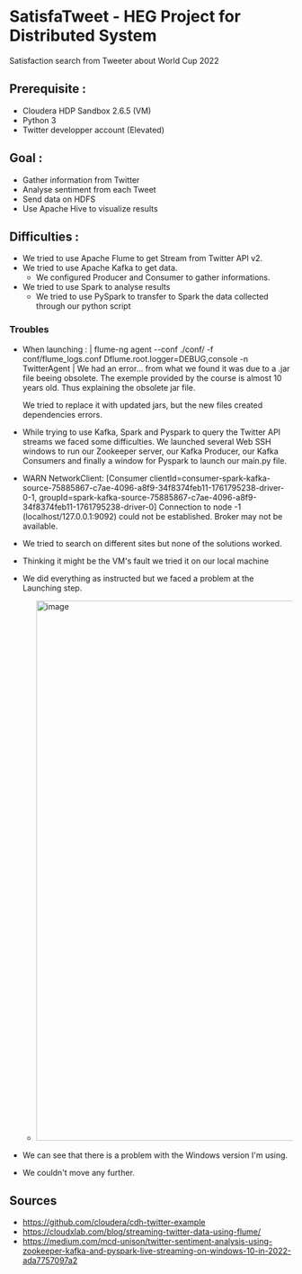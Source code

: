 # SatisfaTweet - HEG Project for Distributed System
Satisfaction search from Tweeter about World Cup 2022

## Prerequisite :
- Cloudera HDP Sandbox 2.6.5 (VM)
- Python 3
- Twitter developper account (Elevated)

## Goal :
- Gather information from Twitter
- Analyse sentiment from each Tweet
- Send data on HDFS
- Use Apache Hive to visualize results

## Difficulties :
- We tried to use Apache Flume to get Stream from Twitter API v2.
- We tried to use Apache Kafka to get data.
  - We configured Producer and Consumer to gather informations.
- We tried to use Spark to analyse results
  - We tried to use PySpark to transfer to Spark the data collected through our python script
### Troubles
- When launching : | flume-ng agent --conf ./conf/ -f conf/flume_logs.conf Dflume.root.logger=DEBUG,console -n TwitterAgent |
  We had an error... from what we found it was due to a .jar file beeing obsolete.
  The exemple provided by the course is almost 10 years old. Thus explaining the obsolete jar file.
  
  We tried to replace it with updated jars, but the new files created dependencies errors.
  
 - While trying to use Kafka, Spark and Pyspark to query the Twitter API streams we faced some difficulties.
    We launched several Web SSH windows to run our Zookeeper server, our Kafka Producer, our Kafka Consumers 
    and finally a window for Pyspark to launch our main.py file.
  - WARN NetworkClient: [Consumer clientId=consumer-spark-kafka-source-75885867-c7ae-4096-a8f9-34f8374feb11-1761795238-driver-0-1, groupId=spark-kafka-source-75885867-c7ae-4096-a8f9-34f8374feb11-1761795238-driver-0] Connection to node -1 (localhost/127.0.0.1:9092) could not be established. Broker may not be available.
  - We tried to search on different sites but none of the solutions worked.
 - Thinking it might be the VM's fault we tried it on our local machine
  - We did everything as instructed but we faced a problem at the Launching step.
    - <img width="960" alt="image" src="https://user-images.githubusercontent.com/71258875/208780378-f74c0db8-5b9f-4012-a2ac-b53d9730a6fa.png">
  - We can see that there is a problem with the Windows version I'm using.
  - We couldn't move any further.
  
 

## Sources

- https://github.com/cloudera/cdh-twitter-example
- https://cloudxlab.com/blog/streaming-twitter-data-using-flume/
- https://medium.com/mcd-unison/twitter-sentiment-analysis-using-zookeeper-kafka-and-pyspark-live-streaming-on-windows-10-in-2022-ada7757097a2
